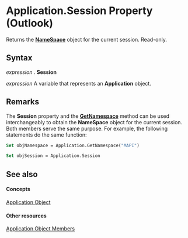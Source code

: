 
# Application.Session Property (Outlook)

Returns the  **[NameSpace](f0dcaa19-07f5-5d42-a3bf-2e42b7885644.md)** object for the current session. Read-only.


## Syntax

 _expression_ . **Session**

 _expression_ A variable that represents an **Application** object.


## Remarks

The  **Session** property and the **[GetNamespace](6175d0d9-5a61-ce45-35c0-b70895d757b3.md)** method can be used interchangeably to obtain the **NameSpace** object for the current session. Both members serve the same purpose. For example, the following statements do the same function:


```vb
Set objNamespace = Application.GetNamespace("MAPI") 
```


```vb
Set objSession = Application.Session
```


## See also


#### Concepts


[Application Object](797003e7-ecd1-eccb-eaaf-32d6ddde8348.md)
#### Other resources


[Application Object Members](3519c89c-2353-85ee-7ddc-62e5dd85a8e7.md)
